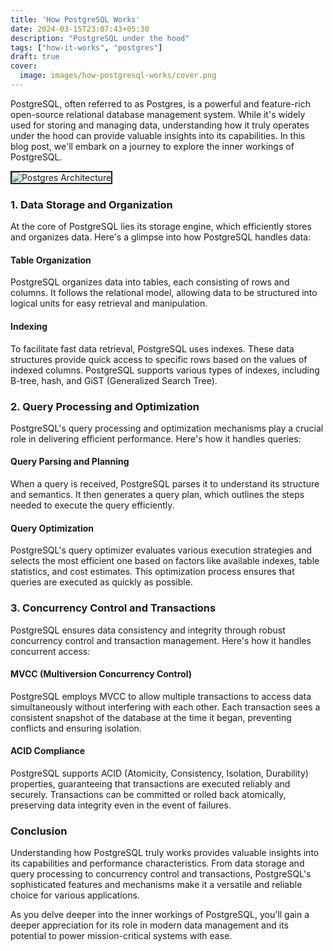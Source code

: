 ```yaml
---
title: 'How PostgreSQL Works'
date: 2024-03-15T23:07:43+05:30
description: "PostgreSQL under the hood"
tags: ["how-it-works", "postgres"]
draft: true
cover:
  image: images/how-postgresql-works/cover.png
---
```


PostgreSQL, often referred to as Postgres, is a powerful and feature-rich open-source relational database management system. While it's widely used for storing and managing data, understanding how it truly operates under the hood can provide valuable insights into its capabilities. In this blog post, we'll embark on a journey to explore the inner workings of PostgreSQL.

<img class="toggleDarkMode" src="/images/how-postgresql-works/postgres-architecture.svg" alt="Postgres Architecture" title="Postgres Architecture" border="2"/>

### 1. Data Storage and Organization

At the core of PostgreSQL lies its storage engine, which efficiently stores and organizes data. Here's a glimpse into how PostgreSQL handles data:

#### Table Organization
PostgreSQL organizes data into tables, each consisting of rows and columns. It follows the relational model, allowing data to be structured into logical units for easy retrieval and manipulation.

#### Indexing
To facilitate fast data retrieval, PostgreSQL uses indexes. These data structures provide quick access to specific rows based on the values of indexed columns. PostgreSQL supports various types of indexes, including B-tree, hash, and GiST (Generalized Search Tree).

### 2. Query Processing and Optimization

PostgreSQL's query processing and optimization mechanisms play a crucial role in delivering efficient performance. Here's how it handles queries:

#### Query Parsing and Planning
When a query is received, PostgreSQL parses it to understand its structure and semantics. It then generates a query plan, which outlines the steps needed to execute the query efficiently.

#### Query Optimization
PostgreSQL's query optimizer evaluates various execution strategies and selects the most efficient one based on factors like available indexes, table statistics, and cost estimates. This optimization process ensures that queries are executed as quickly as possible.

### 3. Concurrency Control and Transactions

PostgreSQL ensures data consistency and integrity through robust concurrency control and transaction management. Here's how it handles concurrent access:

#### MVCC (Multiversion Concurrency Control)
PostgreSQL employs MVCC to allow multiple transactions to access data simultaneously without interfering with each other. Each transaction sees a consistent snapshot of the database at the time it began, preventing conflicts and ensuring isolation.

#### ACID Compliance
PostgreSQL supports ACID (Atomicity, Consistency, Isolation, Durability) properties, guaranteeing that transactions are executed reliably and securely. Transactions can be committed or rolled back atomically, preserving data integrity even in the event of failures.

### Conclusion

Understanding how PostgreSQL truly works provides valuable insights into its capabilities and performance characteristics. From data storage and query processing to concurrency control and transactions, PostgreSQL's sophisticated features and mechanisms make it a versatile and reliable choice for various applications.

As you delve deeper into the inner workings of PostgreSQL, you'll gain a deeper appreciation for its role in modern data management and its potential to power mission-critical systems with ease.
